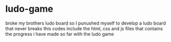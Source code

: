 # ludo-game

broke my brothers ludo board so I punushed myself to develop a ludo board that never breaks
this codes include the html, css and js files that contains the progress i have made so far with the ludo game
